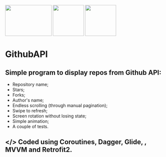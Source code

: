 <img src="https://avatao.com/media/2020/08/1_fnbqF0xNVwINs_RkygkX1g.png" width="150" height="100"/> <img src="https://encrypted-tbn0.gstatic.com/images?q=tbn:ANd9GcQ_taDxkqCzfRfZPcE1UQsmnJpkecpV5b_u5g&usqp=CAU" width="100" height="100"/> <img src="https://encrypted-tbn0.gstatic.com/images?q=tbn:ANd9GcRJ4Jwt7xwnXlqdpUUc49j5svGhZaR1kOJ0Kg&usqp=CAU" width="100" height="100"/> 

# GithubAPI

## Simple program to display repos from Github API: 
 - Repository name;
- Stars;
- Forks;
- Author's name;
- Endless scrolling (through manual pagination);
- Swipe to refresh;
- Screen rotation without losing state;
- Simple animation;
- A couple of tests.

## </> Coded using Coroutines, Dagger, Glide, , MVVM and Retrofit2.
